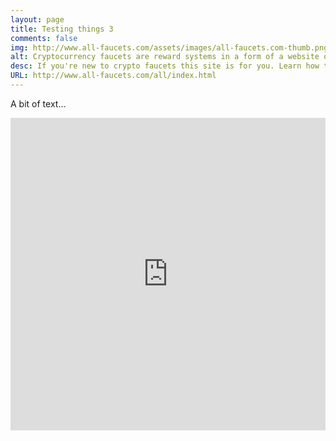 ```yaml
---
layout: page
title: Testing things 3
comments: false
img: http://www.all-faucets.com/assets/images/all-faucets.com-thumb.png
alt: Cryptocurrency faucets are reward systems in a form of a website or an app that dispense free coins.
desc: If you're new to crypto faucets this site is for you. Learn how to maximize the value of your time and effort while claiming from free bitcoin faucet sites.
URL: http://www.all-faucets.com/all/index.html
---
```


A bit of text...


<iframe src='https://allfaucets.freeflarum.com/d/7-bitcoinsfor-me' scrolling='no' style='width:100%; height:500; border:0px; padding:0; overflow:hidden' allowtransparency='true'></iframe>
